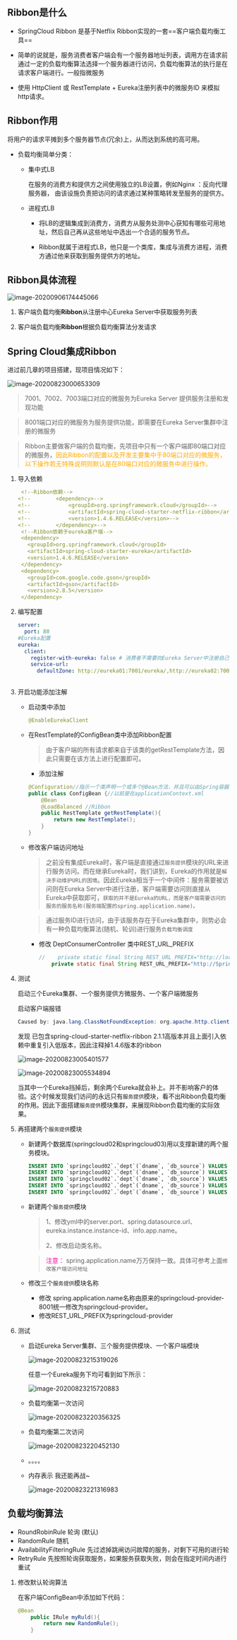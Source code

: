 ## Ribbon是什么

* SpringCloud Ribbon 是基于Netflix Ribbon实现的一套==客户端负载均衡工具==

* 简单的说就是，服务消费者客户端会有⼀个服务器地址列表，调⽤⽅在请求前通过⼀定的负载均衡算法选择⼀个服务器进⾏访问，负载均衡算法的执⾏是在请求客户端进⾏。一般指微服务

* 使用 HttpClient 或 RestTemplate + Eureka注册列表中的微服务ID  来模拟http请求。

	

## Ribbon作用

 将用户的请求平摊到多个服务器节点(冗余)上，从而达到系统的高可用。



* 负载均衡简单分类：

	* 集中式LB

		在服务的消费方和提供方之间使用独立的LB设置，例如Nginx ：反向代理服务器， 由该设施负责把访问的请求通过某种策略转发至服务的提供方。

	* 进程式LB

		* 将LB的逻辑集成到消费方，消费方从服务处测中心获知有哪些可用地址，然后自己再从这些地址中选出一个合适的服务节点。

		* Ribbon就属于进程式LB，他只是一个类库，集成与消费方进程，消费方通过他来获取到服务提供方的地址。

## Ribbon具体流程

![image-20200906174445066](第四章-Ribbon客户端负载均衡.assets/image-20200906174445066.png)



1. 客户端负载均衡**Ribbon**从注册中心Eureka Server中获取服务列表

2. 客户端负载均衡**Ribbon**根据负载均衡算法分发请求

## Spring Cloud集成Ribbon

进过前几章的项目搭建，现项目情况如下：

![image-20200823000653309](第四章-Ribbon客户端负载均衡.assets/image-20200823000653309.png)

> 7001、7002、7003端口对应的微服务为Eureka Server 提供服务注册和发现功能

> 8001端口对应的微服务为服务提供功能，即需要在Eureka Server集群中注册的微服务

> Ribbon主要做客户端的负载均衡，先项目中只有一个客户端即80端口对应的微服务，<font color=ffaa00>因此Ribbon的配置以及开发主要集中于80端口对应的微服务，以下操作若无特殊说明则默认是在80端口对应的微服务中进行操作。</font>

1. 导入依赖

   ```yaml
    <!--Ribbon依赖-->
   <!--        <dependency>-->
   <!--            <groupId>org.springframework.cloud</groupId>-->
   <!--            <artifactId>spring-cloud-starter-netflix-ribbon</artifactId>-->
   <!--            <version>1.4.6.RELEASE</version>-->
   <!--        </dependency>-->
    <!--Ribbon依赖于eureka客户端-->
    <dependency>
      <groupId>org.springframework.cloud</groupId>
      <artifactId>spring-cloud-starter-eureka</artifactId>
      <version>1.4.6.RELEASE</version>
    </dependency>
    <dependency>
      <groupId>com.google.code.gson</groupId>
      <artifactId>gson</artifactId>
      <version>2.8.5</version>
    </dependency>
   ```

   

2. 编写配置

   ```yaml
   server:
     port: 80
   #Eureka配置
   eureka:
     client:
       register-with-eureka: false # 消费者不需要向Eureka Server中注册自己
       service-url:
         defaultZone: http://eureka01:7001/eureka/,http://eureka02:7002/eureka/,http://eureka03:7003/eureka/ # 集群中进行随机访问
         
   ```

   

3. 开启功能添加注解

   * 启动类中添加

     ```java
     @EnableEurekaClient
     ```

     

   * 在RestTemplate的ConfigBean类中添加Ribbon配置

     > 由于客户端的所有请求都来自于该类的getRestTemplate方法，因此只需要在该方法上进行配置即可。

     * 添加注解

     ```java
     @Configuration//指示一个类声明一个或多个@Bean方法，并且可以由Spring容器处理，以便在运行时为这些bean生成BeanDefinition和服务请求
     public class ConfigBean {//以前是在applicationContext.xml
         @Bean
         @LoadBalanced //Ribbon
         public RestTemplate getRestTemplate(){
             return new RestTemplate();
         }
     }
     ```

     

   * 修改客户端访问地址

     > 之前没有集成Eureka时，客户端是直接通过`服务提供`模块的URL来进行服务访问。而在继承Eureka时，我们讲到，Eureka的作用就是`解决手动维护URL的困境`。因此Eureka相当于一个中间件：服务需要被访问则在Eureka Server中进行注册，客户端需要访问则直接从Eureka中获取即可，`获取的并不是Eureka的URL，而是客户端需要访问的服务的服务名称(服务端配置的spring.application.name)。`

     > 通过服务ID进行访问，由于该服务存在于Eureka集群中，则势必会有一种负载均衡算法(随机、轮训)进行服务`负载均衡调度`

     * 修改 DeptConsumerController 类中REST_URL_PREFIX

       ```java
       //    private static final String REST_URL_PREFIX="http://localhost:8001";//服务提供方固定请求
           private static final String REST_URL_PREFIX="http://SpringCloud-Provider-8001";//和Eureka结合，需使用 spring.application.name
       ```

       

4. 测试

   启动三个Eureka集群、一个服务提供方微服务、一个客户端微服务

   启动客户端报错 

   ```java
   Caused by: java.lang.ClassNotFoundException: org.apache.http.client.HttpClient
   ```

   发现 已包含spring-cloud-starter-netflix-ribbon 2.1.1高版本并且上面引入依赖中重复引入低版本，因此注释掉1.4.6版本的ribbon

   ![image-20200823005401577](第四章-Ribbon客户端负载均衡.assets/image-20200823005401577.png)

   ![image-20200823005534894](第四章-Ribbon客户端负载均衡.assets/image-20200823005534894.png)

   当其中一个Eureka挡掉后，剩余两个Eureka就会补上。并不影响客户的体验。这个时候发现我们访问的永远只有`服务提供`模块，看不出Ribbon负载均衡的作用。因此下面搭建`服务提供`模块集群，来展现Ribbon负载均衡的实际效果。

   

5. 再搭建两个`服务提供`模块

   * 新建两个数据库(springcloud02和springcloud03)用以支撑新建的两个服务模块。

     ```sql
     INSERT INTO `springcloud02`.`dept`(`dname`, `db_source`) VALUES ('开发部', DATABASE());
     INSERT INTO `springcloud02`.`dept`(`dname`, `db_source`) VALUES ('人事部', DATABASE());
     INSERT INTO `springcloud02`.`dept`(`dname`, `db_source`) VALUES ('财务部', DATABASE());
     INSERT INTO `springcloud02`.`dept`(`dname`, `db_source`) VALUES ('市场部', DATABASE());
     INSERT INTO `springcloud02`.`dept`(`dname`, `db_source`) VALUES ('运维部', DATABASE());
     ```

   * 新建两个`服务提供`模块

     > 1、修改yml中的server.port、spring.datasource.url、eureka.instance.instance-id、info.app.name。
     >
     > 2、修改启动类名称。

     > <font color=ff00aa>注意：</font> spring.application.name万万保持一致。具体可参考上面`修改客户端访问地址`

   * 修改三个`服务提供`模块名称
     * 修改 spring.application.name名称由原来的springcloud-provider-8001统一修改为springcloud-provider。
     * 修改REST_URL_PREFIX为springcloud-provider

6. 测试

   * 启动Eureka Server集群、三个服务提供模块、一个客户端模块

     ![image-20200823215319026](第四章-Ribbon客户端负载均衡.assets/image-20200823215319026.png)

     任意一个Eureka服务下均可看到如下所示：

     ![image-20200823215720883](第四章-Ribbon客户端负载均衡.assets/image-20200823215720883.png)

     

   * 负载均衡第一次访问

     ![image-20200823220356325](第四章-Ribbon客户端负载均衡.assets/image-20200823220356325.png)

   * 负载均衡第二次访问

     ![image-20200823220452130](第四章-Ribbon客户端负载均衡.assets/image-20200823220452130.png)

   * 。。。。

   * 内存表示 我还能再战~

     ![image-20200823221316983](第四章-Ribbon客户端负载均衡.assets/image-20200823221316983.png)

## 负载均衡算法

* RoundRobinRule 轮询  (默认)
* RandomRule 随机
* AvailabilityFilteringRule 先过滤掉跳闸访问故障的服务，对剩下可用的进行轮
*  RetryRule 先按照轮询获取服务，如果服务获取失败，则会在指定时间内进行重试

1. 修改默认轮询算法

   在客户端ConfigBean中添加如下代码：

   ```java
   @Bean
       public IRule myRuld(){
           return new RandomRule();
       }
   ```

   